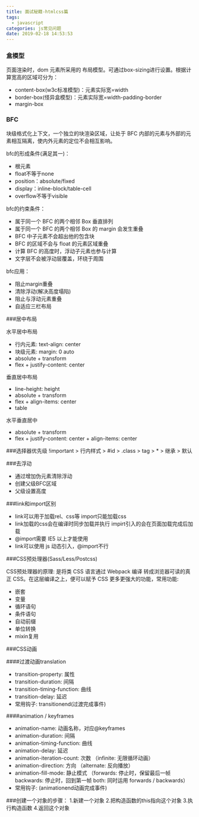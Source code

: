 ```yaml
---
title: 面试秘籍-htmlcss篇
tags:
  - javascript
categories: js常见问题
date: 2019-02-18 14:53:53
---
```


### 盒模型

页面渲染时，dom 元素所采用的 布局模型。可通过box-sizing进行设置。根据计算宽高的区域可分为：

- content-box(w3c标准模型)：元素实际宽=width
- border-box(怪异盒模型)：元素实际宽=width-padding-border
- margin-box


### BFC

块级格式化上下文，一个独立的块渲染区域，让处于 BFC 内部的元素与外部的元素相互隔离，使内外元素的定位不会相互影响。

bfc的形成条件(满足其一)：
- 根元素
- float不等于none
- position：absolute/fixed
- display：inline-block/table-cell
- overflow不等于visible

bfc的约束条件：
- 属于同一个 BFC 的两个相邻 Box 垂直排列
- 属于同一个 BFC 的两个相邻 Box 的 margin 会发生重叠
- BFC 中子元素不会超出他的包含块
- BFC 的区域不会与 float 的元素区域重叠
- 计算 BFC 的高度时，浮动子元素也参与计算
- 文字层不会被浮动层覆盖，环绕于周围

bfc应用：
- 阻止margin重叠
- 清除浮动(解决高度塌陷)
- 阻止与浮动元素重叠
- 自适应三栏布局

###居中布局

水平居中布局
- 行内元素: text-align: center
- 块级元素: margin: 0 auto
- absolute + transform
- flex + justify-content: center

垂直居中布局
- line-height: height
- absolute + transform
- flex + align-items: center
- table

水平垂直居中
- absolute + transform
- flex + justify-content: center + align-items: center

###选择器优先级
!important > 行内样式 > #id > .class > tag > * > 继承 > 默认

###去浮动
- 通过增加伪元素清除浮动
- 创建父级BFC区域
- 父级设置高度

###link和import区别
- link可以用于加载rel、css等 import只能加载css
- link加载的css会在编译时同步加载并执行 impirt引入的会在页面加载完成后加载
- @import需要 IE5 以上才能使用
- link可以使用 js 动态引入，@import不行

###CSS预处理器(Sass/Less/Postcss)

CSS预处理器的原理: 是将类 CSS 语言通过 Webpack 编译 转成浏览器可读的真正 CSS。在这层编译之上，便可以赋予 CSS 更多更强大的功能，常用功能:
- 嵌套
- 变量
- 循环语句
- 条件语句
- 自动前缀
- 单位转换
- mixin复用

###CSS动画

####过渡动画translation

- transition-property: 属性
- transition-duration: 间隔
- transition-timing-function: 曲线
- transition-delay: 延迟
- 常用钩子: transitionend(过渡完成事件)

####animation / keyframes
- animation-name: 动画名称，对应@keyframes
- animation-duration: 间隔
- animation-timing-function: 曲线
- animation-delay: 延迟
- animation-iteration-count: 次数 （infinite: 无限循环动画）
- animation-direction: 方向 （alternate: 反向播放）
- animation-fill-mode: 静止模式 （forwards: 停止时，保留最后一帧 backwards: 停止时，回到第一帧 both: 同时运用 forwards / backwards）
- 常用钩子: (animationend动画完成事件)

###创建一个对象的步骤：
1.新建一个对象
2.把构造函数的this指向这个对象
3.执行构造函数
4.返回这个对象
